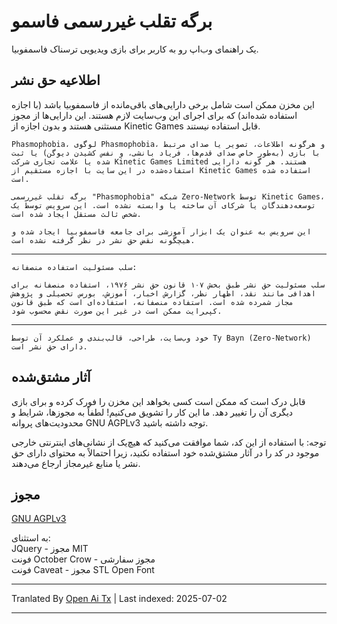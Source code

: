 # برگه تقلب غیررسمی فاسمو

یک راهنمای وب‌اپ رو به کاربر برای بازی ویدیویی ترسناک فاسمفوبیا.

## اطلاعیه حق نشر

این مخزن ممکن است شامل برخی دارایی‌های باقی‌مانده از فاسمفوبیا باشد (با اجازه استفاده شده‌اند) که برای اجرای این وب‌سایت لازم هستند. این دارایی‌ها از مجوز مستثنی هستند و بدون اجازه از Kinetic Games قابل استفاده نیستند.

`Phasmophobia، لوگوی Phasmophobia، و هرگونه اطلاعات، تصویر یا صدای مرتبط با بازی (به‌طور خاص صدای قدم‌ها، فریاد بانشی، و نفس کشیدن دیوگن) یا ثبت شده یا علامت تجاری شرکت Kinetic Games Limited هستند. هر گونه دارایی استفاده‌شده در این سایت با اجازه مستقیم از Kinetic Games استفاده شده است.`

`برگه تقلب غیررسمی "Phasmophobia" شبکه Zero-Network توسط Kinetic Games، توسعه‌دهندگان یا شرکای آن ساخته یا وابسته نشده است. این سرویس توسط یک شخص ثالث مستقل ایجاد شده است.`

`این سرویس به عنوان یک ابزار آموزشی برای جامعه فاسمفوبیا ایجاد شده و هیچگونه نقض حق نشر در نظر گرفته نشده است.`

---
`سلب مسئولیت استفاده منصفانه:`

`سلب مسئولیت حق نشر طبق بخش ۱۰۷ قانون حق نشر ۱۹۷۶، استفاده منصفانه برای اهدافی مانند نقد، اظهار نظر، گزارش اخبار، آموزش، بورس تحصیلی و پژوهش مجاز شمرده شده است. استفاده منصفانه، استفاده‌ای است که طبق قانون کپی‌رایت ممکن است در غیر این صورت نقض محسوب شود.`

---
`خود وب‌سایت، طراحی، قالب‌بندی و عملکرد آن توسط Ty Bayn (Zero-Network) دارای حق نشر است.`

## آثار مشتق‌شده

قابل درک است که ممکن است کسی بخواهد این مخزن را فورک کرده و برای بازی دیگری آن را تغییر دهد. ما این کار را تشویق می‌کنیم! لطفاً به مجوزها، شرایط و محدودیت‌های پروانه GNU AGPLv3 توجه داشته باشید.

توجه: با استفاده از این کد، شما موافقت می‌کنید که هیچ‌یک از نشانی‌های اینترنتی خارجی موجود در کد را در آثار مشتق‌شده خود استفاده نکنید، زیرا احتمالاً به محتوای دارای حق نشر یا منابع غیرمجاز ارجاع می‌دهند.

## مجوز
[GNU AGPLv3](https://choosealicense.com/licenses/agpl-3.0/)

به استثنای:  
JQuery - مجوز MIT  
فونت October Crow - مجوز سفارشی  
فونت Caveat - مجوز STL Open Font

---

Tranlated By [Open Ai Tx](https://github.com/OpenAiTx/OpenAiTx) | Last indexed: 2025-07-02

---